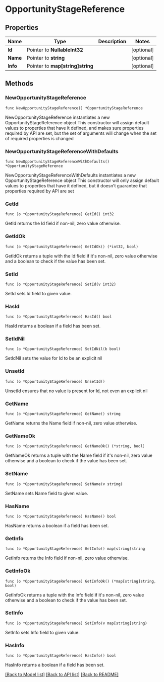 # OpportunityStageReference

## Properties

Name | Type | Description | Notes
------------ | ------------- | ------------- | -------------
**Id** | Pointer to **NullableInt32** |  | [optional] 
**Name** | Pointer to **string** |  | [optional] 
**Info** | Pointer to **map[string]string** |  | [optional] 

## Methods

### NewOpportunityStageReference

`func NewOpportunityStageReference() *OpportunityStageReference`

NewOpportunityStageReference instantiates a new OpportunityStageReference object
This constructor will assign default values to properties that have it defined,
and makes sure properties required by API are set, but the set of arguments
will change when the set of required properties is changed

### NewOpportunityStageReferenceWithDefaults

`func NewOpportunityStageReferenceWithDefaults() *OpportunityStageReference`

NewOpportunityStageReferenceWithDefaults instantiates a new OpportunityStageReference object
This constructor will only assign default values to properties that have it defined,
but it doesn't guarantee that properties required by API are set

### GetId

`func (o *OpportunityStageReference) GetId() int32`

GetId returns the Id field if non-nil, zero value otherwise.

### GetIdOk

`func (o *OpportunityStageReference) GetIdOk() (*int32, bool)`

GetIdOk returns a tuple with the Id field if it's non-nil, zero value otherwise
and a boolean to check if the value has been set.

### SetId

`func (o *OpportunityStageReference) SetId(v int32)`

SetId sets Id field to given value.

### HasId

`func (o *OpportunityStageReference) HasId() bool`

HasId returns a boolean if a field has been set.

### SetIdNil

`func (o *OpportunityStageReference) SetIdNil(b bool)`

 SetIdNil sets the value for Id to be an explicit nil

### UnsetId
`func (o *OpportunityStageReference) UnsetId()`

UnsetId ensures that no value is present for Id, not even an explicit nil
### GetName

`func (o *OpportunityStageReference) GetName() string`

GetName returns the Name field if non-nil, zero value otherwise.

### GetNameOk

`func (o *OpportunityStageReference) GetNameOk() (*string, bool)`

GetNameOk returns a tuple with the Name field if it's non-nil, zero value otherwise
and a boolean to check if the value has been set.

### SetName

`func (o *OpportunityStageReference) SetName(v string)`

SetName sets Name field to given value.

### HasName

`func (o *OpportunityStageReference) HasName() bool`

HasName returns a boolean if a field has been set.

### GetInfo

`func (o *OpportunityStageReference) GetInfo() map[string]string`

GetInfo returns the Info field if non-nil, zero value otherwise.

### GetInfoOk

`func (o *OpportunityStageReference) GetInfoOk() (*map[string]string, bool)`

GetInfoOk returns a tuple with the Info field if it's non-nil, zero value otherwise
and a boolean to check if the value has been set.

### SetInfo

`func (o *OpportunityStageReference) SetInfo(v map[string]string)`

SetInfo sets Info field to given value.

### HasInfo

`func (o *OpportunityStageReference) HasInfo() bool`

HasInfo returns a boolean if a field has been set.


[[Back to Model list]](../README.md#documentation-for-models) [[Back to API list]](../README.md#documentation-for-api-endpoints) [[Back to README]](../README.md)


